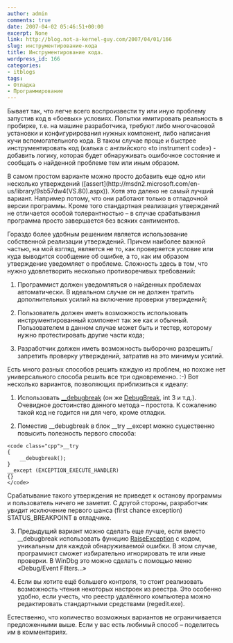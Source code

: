 ```yaml
---
author: admin
comments: true
date: 2007-04-02 05:46:51+00:00
excerpt: None
link: http://blog.not-a-kernel-guy.com/2007/04/01/166
slug: инструментирование-кода
title: Инструментирование кода.
wordpress_id: 166
categories:
- itblogs
tags:
- Отладка
- Программирование
---
```


Бывает так, что легче всего воспроизвести ту или иную проблему запустив код в «боевых» условиях. Попытки имитировать реальность в пробирке, т.е. на машине разработчика, требуют либо многочасовой установки и конфигурирования нужных компонент, либо написания кучи вспомогательного кода. В таком случае проще и быстрее инструментировать код (калька с английского «to instrument code») - добавить логику, которая будет обнаруживать ошибочное состояние и сообщать о найденной проблеме тем или иным образом.

<!-- more -->В самом простом варианте можно просто добавить еще одно или несколько утверждений ([assert](http://msdn2.microsoft.com/en-us/library/9sb57dw4(VS.80).aspx)). Хотя это далеко не самый лучший вариант. Например потому, что они работают только в отладочной версии программы. Кроме того стандартная реализация утверждений не отличается особой толерантностью – в случае срабатывания программа просто завершается без всяких сантиментов. 

Гораздо более удобным решением является использование собственной реализации утверждений. Причем наиболее важной частью, на мой взгляд, является не то, как проверяется условие или куда выводится сообщение об ошибке, а то, как им образом утверждение уведомляет о проблеме. Сложность здесь в том, что нужно удовлетворить несколько противоречивых требований:





  1. Программист должен уведомляться о найденных проблемах автоматически. В идеальном случае он не должен тратить дополнительных усилий на включение проверки утверждений;


  2. Пользователь должен иметь возможность использовать инструментированный компонент так же как и обычный. Пользователем в данном случае может быть и тестер, которому нужно протестировать другие части кода;


  3. Разработчик должен иметь возможность выборочно разрешить/запретить проверку утверждений, затратив на это минимум усилий.



Есть много разных способов решить каждую из проблем, но похоже нет универсального способа решить все три одновременно. :-) Вот несколько вариантов, позволяющих приблизиться к идеалу:



  1. Использовать [__debugbreak](http://msdn2.microsoft.com/en-us/library/f408b4et(VS.80).aspx) (он же [DebugBreak](http://msdn2.microsoft.com/en-us/library/ms679297.aspx), int 3 и т.д.). Очевидное достоинство данного метода – простота. К сожалению такой код не годится ни для чего, кроме отладки.


  2. Поместив __debugbreak в блок __try __except можно существенно повысить полезность первого способа:


    
    <code class="cpp">__try
    {
        __debugbreak();
    }
    __except (EXCEPTION_EXECUTE_HANDLER)
    {}
    </code>



Срабатывание такого утверждения не приведет к останову программы и пользователь ничего не заметит. С другой стороны, разработчик увидит исключение первого шанса (first chance exception) STATUS_BREAKPOINT в отладчике.


  3. Предыдущий вариант можно сделать еще лучше, если вместо __debugbreak использовать функцию [RaiseException](http://msdn2.microsoft.com/en-us/library/aa909203.aspx) с кодом, уникальным для каждой обнаруживаемой ошибки. В этом случае, программист сможет избирательно игнорировать те или иные проверки. В WinDbg это можно сделать с помощью меню «Debug/Event Filters...»


  4. Если вы хотите ещё большего контроля, то стоит реализовать возможность чтения некоторых настроек из реестра. Это особенно удобно, если учесть, что реестр удалённого компьютера можно редактировать стандартными средствами (regedit.exe).



Естественно, что количество возможных вариантов не ограничивается предложенными выше. Если у вас есть любимый способ – поделитесь им в комментариях.

